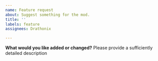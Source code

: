 ```yaml
---
name: Feature request
about: Suggest something for the mod.
title: ''
labels: feature
assignees: Drathonix

---
```


**What would you like added or changed?**
Please provide a sufficiently detailed description
